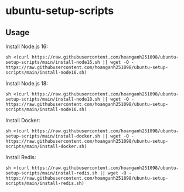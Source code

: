# ubuntu-setup-scripts
## Usage
Install Node.js 16:

    sh <(curl https://raw.githubusercontent.com/hoanganh251098/ubuntu-setup-scripts/main/install-node16.sh || wget -O - https://raw.githubusercontent.com/hoanganh251098/ubuntu-setup-scripts/main/install-node16.sh)

Install Node.js 18:

    sh <(curl https://raw.githubusercontent.com/hoanganh251098/ubuntu-setup-scripts/main/install-node18.sh || wget -O - https://raw.githubusercontent.com/hoanganh251098/ubuntu-setup-scripts/main/install-node16.sh)

Install Docker:

    sh <(curl https://raw.githubusercontent.com/hoanganh251098/ubuntu-setup-scripts/main/install-docker.sh || wget -O - https://raw.githubusercontent.com/hoanganh251098/ubuntu-setup-scripts/main/install-docker.sh)

Install Redis:

    sh <(curl https://raw.githubusercontent.com/hoanganh251098/ubuntu-setup-scripts/main/install-redis.sh || wget -O - https://raw.githubusercontent.com/hoanganh251098/ubuntu-setup-scripts/main/install-redis.sh)
